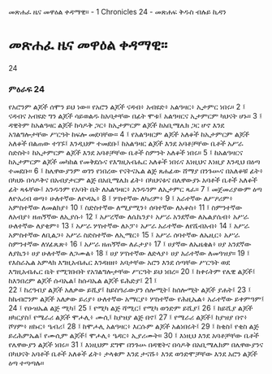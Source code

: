 ﻿
 መጽሐፈ ዜና መዋዕል ቀዳማዊ። - 1 Chronicles 24 - መጽሐፍ ቅዱስ ብሉይ ኪዳን
#  መጽሐፈ ዜና መዋዕል ቀዳማዊ።
24
### ምዕራፍ 24
የአሮንም ልጆች ሰሞን ይህ ነው። የአሮን ልጆች ናዳብ፥ አብዩድ፥ አልዓዛር፥ ኢታምር ነበሩ።
2 ፤ ናዳብና አብዩድ ግን ልጆች ሳይወልዱ ከአባታቸው በፊት ሞቱ፤ አልዓዛርና ኢታምርም ካህናት ሆኑ።
3 ፤ ዳዊትም ከአልዓዛር ልጆች ከሳዶቅ ጋር፥ ከኢታምርም ልጆች ከአቢሜሌክ ጋር ሆኖ እንደ አገልግሎታቸው ሥርዓት ከፍሎ መደባቸው።
4 ፤ የአልዓዛርም ልጆች አለቆች ከኢታምርም ልጆች አለቆች በልጠው ተገኙ፤ እንዲህም ተመደቡ፤ ከአልዓዛር ልጆች እንደ አባቶቻቸው ቤቶች አሥራ ስድስት፥ ከኢታምርም ልጆች እንደ አባቶቻቸው ቤቶች ስምንት አለቆች ነበሩ።
5 ፤ ከአልዓዛርና ከኢታምርም ልጆች መካከል የመቅደሱና የእግዚአብሔር አለቆች ነበሩና እነዚህና እነዚያ እንዲህ በዕጣ ተመደቡ።
6 ፤ ከሌዋውያንም ወገን የነበረው የናትናኤል ልጅ ጸሐፊው ሸማያ በንጉሡና በአለቆቹ ፊት፥ በካህኑ በሳዶቅና በአብያታርም ልጅ በአቢሜሌክ ፊት፥ በካህናቱና በሌዋውያኑ አባቶች ቤቶች አለቆች ፊት ጻፋቸው፤ አንዱንም የአባት ቤት ለአልዓዛር፥ አንዱንም ለኢታምር ጻፈ።
7 ፤ መጀመሪያውም ዕጣ ለዮአሪብ ወጣ፥ ሁለተኛው ለዮዳኤ፥
8 ፤ ሦስተኛው ለካሪም፥
9 ፤ አራተኛው ለሥዖሪም፥ አምስተኛው ለመልክያ፥
10 ፤ ስድስተኛው ለሚያሚን፥ ሰባተኛው ለአቆስ፥
11 ፤ ስምንተኛው ለአብያ፥ ዘጠኝኛው ለኢያሱ፥
12 ፤ አሥረኛው ለሴኬንያ፥ አሥራ አንደኛው ለኤልያሴብ፥ አሥራ ሁለተኛው ለያቂም፥
13 ፤ አሥራ ሦስተኛው ለኦፓ፥ አሥራ አራተኛው ለየሼብአብ፥
14 ፤ አሥራ አምስተኛው ለቢልጋ፥ አሥራ ስድስተኛው ለኢሜር፥
15 ፤ አሥራ ሰባተኛው ለኤዚር፥ አሥራ ስምንተኛው ለሃፊጼጽ፥
16 ፤ አሥራ ዘጠኝኛው ለፈታያ፥
17 ፤ ሀያኛው ለኤዜቄል፥ ሀያ አንደኛው ለያኪን፥ ሀያ ሁለተኛው ለጋሙል፥
18 ፤ ሀያ ሦስተኛው ለድላያ፥ ሀያ አራተኛው ለመዓዝያ።
19 ፤ የእስራኤል አምላክ እግዚአብሔር እንዳዘዘ፥ አባታቸው አሮን እንደ ሰጣቸው ሥርዓት ወደ እግዚአብሔር ቤት የሚገቡበት የአገልግሎታቸው ሥርዓት ይህ ነበረ።
20 ፤ ከቀሩትም የሌዊ ልጆች፤ ከእንበረም ልጆች ሱባኤል፤ ከሱባኤል ልጆች ዬሕድያ፤
21 ፤  
22 ፤ ከረዓብያ ልጆች አለቃው ይሺያ፤ ከይስዓራውያን ሰሎሚት፤ ከሰሎሚት ልጆች ያሐት፤
23 ፤ ከኬብሮንም ልጆች አለቃው ይሪያ፥ ሁለተኛው አማርያ፥ ሦስተኛው የሕዚኤል፥ አራተኛው ይቀምዓም፤
24 ፤ የዑዝኤል ልጅ ሚካ፤
25 ፤ የሚካ ልጅ ሻሚር፤ የሚካ ወንድም ይሺያ፤
26 ፤ ከይሺያ ልጆች ዘካርያስ፤ የሜራሪ ልጆች ሞሖሊ፥ ሙሲ፤ ከያዝያ ልጅ በኖ፤
27 ፤ የሜራሪ ልጆች፤ ከያዝያ በኖ፥ ሾሃም፥ ዘኩር፥ ዔብሪ፤
28 ፤ ከሞሖሊ አልዓዛር፥ እርሱም ልጆች አልነበሩት፤
29 ፤ ከቂስ፤ የቂስ ልጅ ይረሕምኤል፤ የሙሲም ልጆች፤ ሞሖሊ፥ ዔዳር፥ ኢያሪሙት።
30 ፤ እነዚህ እንደ አባቶቻቸው ቤቶች የሌዋውያን ልጆች ነበሩ።
31 ፤ እነዚህም ደግሞ በንጉሡ በዳዊትና በሳዶቅ በአቢሜሌክም በሌዋውያንና በካህናት አባቶች ቤቶች አለቆች ፊት፥ ታላቁም እንደ ታናሹ፥ እንደ ወንድሞቻቸው እንደ አሮን ልጆች ዕጣ ተጣጣሉ። 
